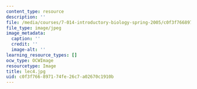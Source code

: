 ```yaml
---
content_type: resource
description: ''
file: /media/courses/7-014-introductory-biology-spring-2005/c0f3f766897174fe26c7a02670c1910b_lec4.jpg
file_type: image/jpeg
image_metadata:
  caption: ''
  credit: ''
  image-alt: ''
learning_resource_types: []
ocw_type: OCWImage
resourcetype: Image
title: lec4.jpg
uid: c0f3f766-8971-74fe-26c7-a02670c1910b
---
```

